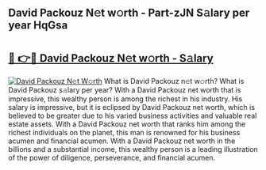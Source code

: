 ## David Packouz N𝚎t w𝚘rth - Part-zJN S𝚊lary per year HqGsa

# <h2><a href="http://gc1s9wd.nevu.top/?p=David+Packouz">🔗 👉🔴 David Packouz N𝚎t w𝚘rth - S𝚊lary</a></h2>

[![David Packouz N𝚎t W𝚘rth](https://i.imgur.com/Oavwk0R.jpeg)](http://gc1s9wd.nevu.top/?p=David+Packouz)
What is David Packouz n𝚎t w𝚘rth? What is David Packouz s𝚊lary per year?
With a David Packouz net worth that is impressive, this wealthy person is among the richest in his industry. His salary is impressive, but it is eclipsed by David Packouz net worth, which is believed to be greater due to his varied business activities and valuable real estate assets. With a David Packouz net worth that ranks him among the richest individuals on the planet, this man is renowned for his business acumen and financial acumen. With a David Packouz net worth in the billions and a substantial income, this wealthy person is a leading illustration of the power of diligence, perseverance, and financial acumen.

